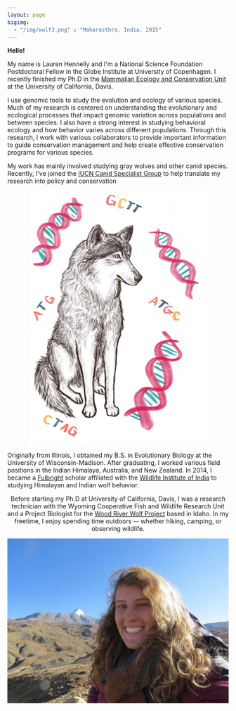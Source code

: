 ```yaml
---
layout: page
bigimg:
  - "/img/wolf3.png" : "Maharasthra, India. 2015"
---
```

**Hello!**

My name is Lauren Hennelly and I'm a National Science Foundation Postdoctoral Fellow in the Globe Institute at University of Copenhagen. I recently finished my Ph.D in the [Mammalian Ecology and Conservation Unit](https://mecu.ucdavis.edu/) at the University of California, Davis. 

I use genomic tools to study the evolution and ecology of various species. Much of my research is centered on understanding the evolutionary and ecological processes that impact genomic variation across populations and between species. I also have a strong interest in studying behavioral ecology and how behavior varies across different populations. Through this research, I work with various collaborators to provide important information to guide conservation management and help create effective conservation programs for various species. 

My work has mainly involved studying gray wolves and other canid species. Recently, I've joined the <a href="https://www.canids.org/">IUCN Canid Specialist Group</a> to help translate my research into policy and conservation



<center>
<img src="/img/wolfgenetics.png" length="400" width="400">
<center>
  
<p style="text-align:left"> 
  Originally from Illinois, I obtained my B.S. in Evolutionary Biology at the University of Wisconsin-Madison. After graduating, I worked various field positions in the Indian Himalaya, Australia, and New Zealand. In 2014, I became a <a href="https://us.fulbrightonline.org/">Fulbright</a> scholar affiliated with the <a href="http://www.wii.gov.in">Wildlife Institute of India</a> to studying Himalayan and Indian wolf behavior. 
</p>

<p> 
  Before starting my Ph.D at University of California, Davis, I was a research technician with the Wyoming Cooperative Fish and Wildlife Research Unit and a Project Biologist for the <a href="https://www.woodriverwolfproject.org/">Wood River Wolf Project</a> based in Idaho. In my freetime, I enjoy spending time outdoors -- whether hiking, camping, or observing wildlife. 
</p>


<center>
 <img src="/img/Screen Shot 2019-04-20 at 5.39.38 PM.png">
<center>
  
  

